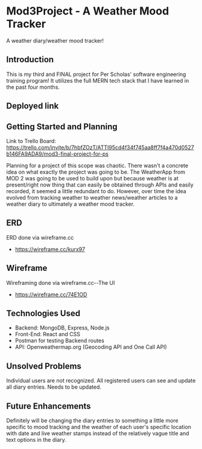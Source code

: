 # Mod3Project - A Weather Mood Tracker
A weather diary/weather mood tracker!

## Introduction
This is my third and FINAL project for Per Scholas' software engineering training program!
It utilizes the full MERN tech stack that I have learned in the past four months. 

## Deployed link


## Getting Started and Planning
Link to Trello Board:
https://trello.com/invite/b/7hbfZOzT/ATTI95cd4f34f745aa8ff7f4a470d0527b146FA9ADA9/mod3-final-project-for-ps

Planning for a project of this scope was chaotic. There wasn't a concrete idea on what
exactly the project was going to be. The WeatherApp from MOD 2 was going to be used to 
build upon but because weather is at present/right now thing that can easily be obtained 
through APIs and easily recorded, it seemed a little redundant to do. However, over time the 
idea evolved from tracking weather to weather news/weather articles to a weather diary to 
ultimately a weather mood tracker.
 
## ERD
ERD done via wireframe.cc
- https://wireframe.cc/kurx97

## Wireframe 
Wireframing done via wireframe.cc--The UI
- https://wireframe.cc/74E1OD

## Technologies Used
- Backend: MongoDB, Express, Node.js
- Front-End: React and CSS 
- Postman for testing Backend routes
- API: Openweathermap.org (Geocoding API and One Call API)

## Unsolved Problems
Individual users are not recognized. All registered users can see and update all diary entries.
Needs to be updated.

## Future Enhancements
Definitely will be changing the diary entries to something a little more specific to mood tracking 
and the weather of each user's specific location with date and live weather stamps instead of the
relatively vague title and text options in the diary. 

